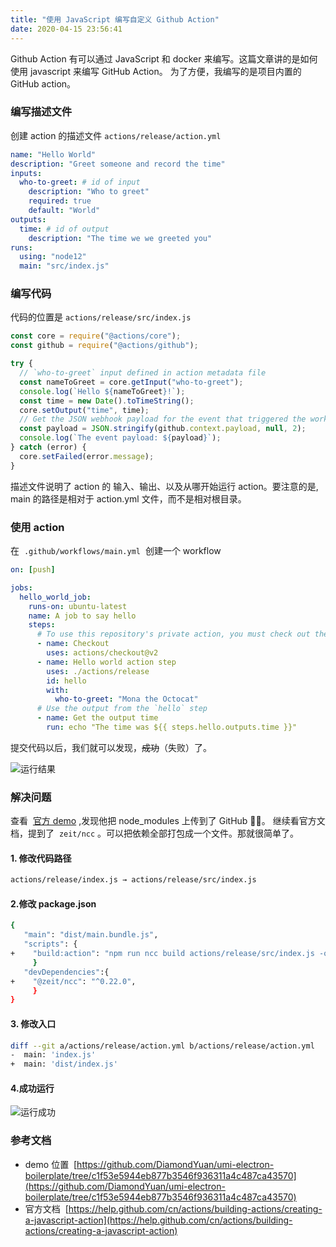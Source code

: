 ```yaml
---
title: "使用 JavaScript 编写自定义 Github Action"
date: 2020-04-15 23:56:41
---
```


Github Action 有可以通过 JavaScript 和 docker 来编写。这篇文章讲的是如何使用 javascript 来编写 GitHub Action。
为了方便，我编写的是项目内置的 GitHub action。

### 编写描述文件

创建 action 的描述文件 `actions/release/action.yml`

```yaml
name: "Hello World"
description: "Greet someone and record the time"
inputs:
  who-to-greet: # id of input
    description: "Who to greet"
    required: true
    default: "World"
outputs:
  time: # id of output
    description: "The time we we greeted you"
runs:
  using: "node12"
  main: "src/index.js"
```

### 编写代码

代码的位置是 `actions/release/src/index.js`

```javascript
const core = require("@actions/core");
const github = require("@actions/github");

try {
  // `who-to-greet` input defined in action metadata file
  const nameToGreet = core.getInput("who-to-greet");
  console.log(`Hello ${nameToGreet}!`);
  const time = new Date().toTimeString();
  core.setOutput("time", time);
  // Get the JSON webhook payload for the event that triggered the workflow
  const payload = JSON.stringify(github.context.payload, null, 2);
  console.log(`The event payload: ${payload}`);
} catch (error) {
  core.setFailed(error.message);
}
```

描述文件说明了 action 的 输入、输出、以及从哪开始运行 action。要注意的是, main 的路径是相对于 action.yml 文件，而不是相对根目录。

### 使用 action

在  `.github/workflows/main.yml`  创建一个 workflow

```yaml
on: [push]

jobs:
  hello_world_job:
    runs-on: ubuntu-latest
    name: A job to say hello
    steps:
      # To use this repository's private action, you must check out the repository
      - name: Checkout
        uses: actions/checkout@v2
      - name: Hello world action step
        uses: ./actions/release
        id: hello
        with:
          who-to-greet: "Mona the Octocat"
      # Use the output from the `hello` step
      - name: Get the output time
        run: echo "The time was ${{ steps.hello.outputs.time }}"
```

提交代码以后，我们就可以发现，~~成功~~（失败）了。

![运行结果](https://diamondyuan.oplinjie.cn/2020-04-16-write_custom_github_action_using_javascript_01.png)

### 解决问题

查看  [官方 demo](https://github.com/actions/hello-world-javascript-action) ,发现他把 node_modules 上传到了 GitHub 🤦‍♂️。
继续看官方文档，提到了  `zeit/ncc` 。可以把依赖全部打包成一个文件。那就很简单了。

#### 1. 修改代码路径

```bash
actions/release/index.js → actions/release/src/index.js
```

#### 2.修改 package.json

```bash
{
   "main": "dist/main.bundle.js",
   "scripts": {
+    "build:action": "npm run ncc build actions/release/src/index.js -o actions/release/dist",
	 }
   "devDependencies":{
+    "@zeit/ncc": "^0.22.0",
	 }
}
```

#### 3. 修改入口

```bash
diff --git a/actions/release/action.yml b/actions/release/action.yml
-  main: 'index.js'
+  main: 'dist/index.js'
```

#### 4.成功运行

![运行成功](https://diamondyuan.oplinjie.cn/2020-04-16-https-::diamondyuan.oplinjie.cn:2020-04-16-write_custom_github_action_using_javascript_02.png)

### 参考文档

- demo 位置  [https://github.com/DiamondYuan/umi-electron-boilerplate/tree/c1f53e5944eb877b3546f936311a4c487ca43570](https://github.com/DiamondYuan/umi-electron-boilerplate/tree/c1f53e5944eb877b3546f936311a4c487ca43570)
- 官方文档  [https://help.github.com/cn/actions/building-actions/creating-a-javascript-action](https://help.github.com/cn/actions/building-actions/creating-a-javascript-action)
